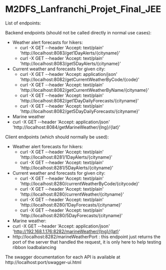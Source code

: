 # M2DFS_Lanfranchi_Projet_Final_JEE
List of endpoints:

Backend endpoints (should not be called directly in normal use cases):
  - Weather alert forecasts for hikers:
      - curl -X GET --header 'Accept: text/plain' 'http://localhost:8083/get1DayAlerts/{cityname}'
      - curl -X GET --header 'Accept: text/plain' 'http://localhost:8083/get5DayAlerts/{cityname}'
  - Current weather and forecasts for given city:
    - curl -X GET --header 'Accept: application/json' 'http://localhost:8082/getCurrentWeatherByCode/{code}'
    - curl -X GET --header 'Accept: text/plain' 'http://localhost:8082/getCurrentWeatherByName/{cityname}'
    - curl -X GET --header 'Accept: text/plain' 'http://localhost:8082/get1DayDailyForecasts/{cityname}'
    - curl -X GET --header 'Accept: text/plain' 'http://localhost:8082/get5DayDailyForecasts/{cityname}'
  - Marine weather
   - curl -X GET --header 'Accept: application/json' 'http://localhost:8084/getMarineWeather/{lng}/{lat}'

Client endpoints (which should normally be used):
  - Weather alert forecasts for hikers:
      - curl -X GET --header 'Accept: text/plain' 'http://localhost:8281/1DayAlerts/{cityname}'
      - curl -X GET --header 'Accept: text/plain' 'http://localhost:8281/5DayAlerts/{cityname}'
  - Current weather and forecasts for given city:
    - curl -X GET --header 'Accept: text/plain' 'http://localhost:8280/currentWeatherByCode/{citycode}'
    - curl -X GET --header 'Accept: text/plain' 'http://localhost:8280/currentWeather/{cityname}'
    - curl -X GET --header 'Accept: text/plain' 'http://localhost:8280/1DayForecasts/{cityname}'
    - curl -X GET --header 'Accept: text/plain' 'http://localhost:8280/5DayForecasts/{cityname}'
  - Marine weather:
   - curl -X GET --header 'Accept: application/json' 'http://192.168.1.176:8282/marineWeather/{lng}/{lat}'
   - http://localhost:8282/marineWeatherPort : this endpoint just returns the port of the server that handled the request, it is only here to help testing ribbon loadbalancing


The swagger documentation for each API is available at http://localhost:port/swagger-ui.html





